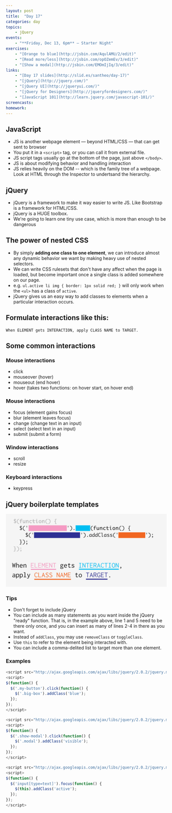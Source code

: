 ```yaml
---
layout: post
title:  "Day 17"
categories: day
topics:
    - jQuery
events:
    - "**Friday, Dec 13, 6pm** — Starter Night"
exercises:
    - "[Orange to blue](http://jsbin.com/AqulAMU/2/edit)"
    - "[Read more/less](http://jsbin.com/opOZemEv/3/edit)"
    - "[Show a modal](http://jsbin.com/EMOmIjIq/3/edit)"
links:
    - "[Day 17 slides](http://slid.es/santheo/day-17)"
    - "[jQuery](http://jquery.com/)"
    - "[jQuery UI](http://jqueryui.com/)"
    - "[jQuery for Designers](http://jqueryfordesigners.com/)"
    - "[JavaScript 101](http://learn.jquery.com/javascript-101/)"
screencasts:
homework:
---
```


## JavaScript

- JS is another webpage element — beyond HTML/CSS — that can get sent to browser
- You put it in a `<script>` tag, or you can call it from external file.
- JS script tags usually go at the bottom of the page, just above `</body>`.
- JS is about modifying behavior and handling interaction
- JS relies heavily on the DOM -- which is the family tree of a webpage. Look at HTML through the Inspector to undertsand the hierarchy.

## jQuery

- jQuery is a framework to make it way easier to write JS. Like Bootstrap is a framework for HTML/CSS.
- jQuery is a HUGE toolbox.
- We're going to learn one tiny use case, which is more than enough to be dangerous

## The power of nested CSS

- By simply **adding one class to one element**, we can introduce almost any dynamic behavior we want by making heavy use of nested selectors.
- We can write CSS rulesets that don't have any affect when the page is loaded, but become important once a single class is added somewhere on our page.
- e.g. `ul.active li img { border: 1px solid red; }` will only work when the `<ul>` has a class of `active`.
- jQuery gives us an easy way to add classes to elements when a particular interaction occurs.

## Formulate interactions like this:

```
When ELEMENT gets INTERACTION, apply CLASS NAME to TARGET.
```

## Some common interactions

### Mouse interactions

- click
- mouseover (hover)
- mouseout (end hover)
- hover (takes two functions: on hover start, on hover end)

### Mouse interactions

- focus (element gains focus)
- blur (element leaves focus)
- change (change text in an input)
- select (select text in an input)
- submit (submit a form)

### Window interactions

- scroll
- resize

### Keyboard interactions

- keypress

## jQuery boilerplate templates

<img src="/img/jquery.jpg">

### Tips

- Don't forget to include jQuery
- You can include as many statements as you want inside the jQuery "ready" function. That is, in the example above, line 1 and 5 need to be there only once, and you can insert as many of lines 2-4 in there as you want.
- Instead of `addClass`, you may use `removeClass` or `toggleClass`.
- Use `this` to refer to the element being interacted with.
- You can include a comma-delited list to target more than one element.

### Examples

```js
<script src="http://ajax.googleapis.com/ajax/libs/jquery/2.0.2/jquery.min.js"></script>
<script>
$(function() {
  $('.my-button').click(function() {
    $('.big-box').addClass('blue');
  });
});
</script>
```

```js
<script src="http://ajax.googleapis.com/ajax/libs/jquery/2.0.2/jquery.min.js"></script>
<script>
$(function() {
  $('.show-modal').click(function() {
    $('.modal').addClass('visible');
  });
});
</script>
```

```js
<script src="http://ajax.googleapis.com/ajax/libs/jquery/2.0.2/jquery.min.js"></script>
<script>
$(function() {
  $('input[type=text]').focus(function() {
    $(this).addClass('active');
  });
});
</script>
```
